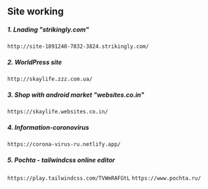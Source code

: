 ## Site working
##### 1. Lnading "strikingly.com"

` http://site-1891240-7832-3824.strikingly.com/ `
##### 2. WorldPress site

` http://skaylife.zzz.com.ua/ `
##### 3. Shop with android market "websites.co.in" 

` https://skaylife.websites.co.in/ `

##### 4. Information-coronovirus
` https://corona-virus-ru.netlify.app/ `

##### 5. Pochta - tailwindcss online editor
` https://play.tailwindcss.com/TVWmRAFGtL `
` https://www.pochta.ru/ `
